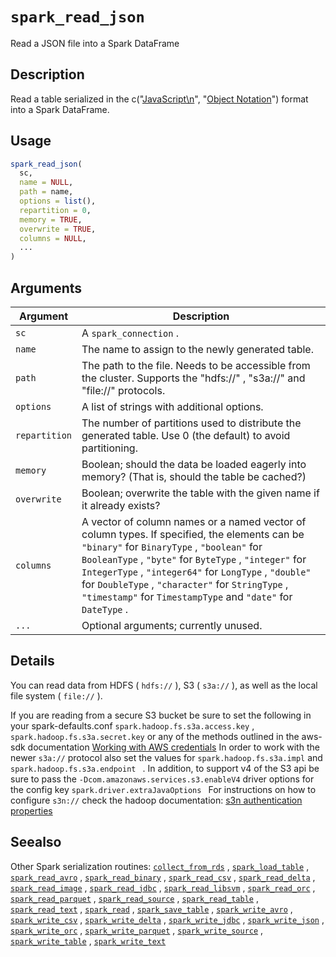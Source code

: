 # `spark_read_json`

Read a JSON file into a Spark DataFrame


## Description

Read a table serialized in the c("[JavaScript\n](http://www.json.org/)", "[Object Notation](http://www.json.org/)") format into a Spark DataFrame.


## Usage

```r
spark_read_json(
  sc,
  name = NULL,
  path = name,
  options = list(),
  repartition = 0,
  memory = TRUE,
  overwrite = TRUE,
  columns = NULL,
  ...
)
```


## Arguments

Argument      |Description
------------- |----------------
`sc`     |     A `spark_connection` .
`name`     |     The name to assign to the newly generated table.
`path`     |     The path to the file. Needs to be accessible from the cluster. Supports the "hdfs://" , "s3a://" and "file://" protocols.
`options`     |     A list of strings with additional options.
`repartition`     |     The number of partitions used to distribute the generated table. Use 0 (the default) to avoid partitioning.
`memory`     |     Boolean; should the data be loaded eagerly into memory? (That is, should the table be cached?)
`overwrite`     |     Boolean; overwrite the table with the given name if it already exists?
`columns`     |     A vector of column names or a named vector of column types. If specified, the elements can be `"binary"` for `BinaryType` , `"boolean"` for `BooleanType` , `"byte"` for `ByteType` , `"integer"` for `IntegerType` , `"integer64"` for `LongType` , `"double"` for `DoubleType` , `"character"` for `StringType` , `"timestamp"` for `TimestampType` and `"date"` for `DateType` .
`...`     |     Optional arguments; currently unused.


## Details

You can read data from HDFS ( `hdfs://` ), S3 ( `s3a://` ), as well as
 the local file system ( `file://` ).
 
 If you are reading from a secure S3 bucket be sure to set the following in your spark-defaults.conf
 `spark.hadoop.fs.s3a.access.key` , `spark.hadoop.fs.s3a.secret.key` or any of the methods outlined in the aws-sdk
 documentation [Working with AWS credentials](https://docs.aws.amazon.com/sdk-for-java/v1/developer-guide/credentials.html) 
 In order to work with the newer `s3a://` protocol also set the values for `spark.hadoop.fs.s3a.impl` and `spark.hadoop.fs.s3a.endpoint ` .
 In addition, to support v4 of the S3 api be sure to pass the `-Dcom.amazonaws.services.s3.enableV4` driver options
 for the config key `spark.driver.extraJavaOptions ` 
 For instructions on how to configure `s3n://` check the hadoop documentation:
 [s3n authentication properties](https://hadoop.apache.org/docs/stable/hadoop-aws/tools/hadoop-aws/index.html#Authentication_properties)


## Seealso

Other Spark serialization routines:
 [`collect_from_rds`](#collectfromrds) ,
 [`spark_load_table`](#sparkloadtable) ,
 [`spark_read_avro`](#sparkreadavro) ,
 [`spark_read_binary`](#sparkreadbinary) ,
 [`spark_read_csv`](#sparkreadcsv) ,
 [`spark_read_delta`](#sparkreaddelta) ,
 [`spark_read_image`](#sparkreadimage) ,
 [`spark_read_jdbc`](#sparkreadjdbc) ,
 [`spark_read_libsvm`](#sparkreadlibsvm) ,
 [`spark_read_orc`](#sparkreadorc) ,
 [`spark_read_parquet`](#sparkreadparquet) ,
 [`spark_read_source`](#sparkreadsource) ,
 [`spark_read_table`](#sparkreadtable) ,
 [`spark_read_text`](#sparkreadtext) ,
 [`spark_read`](#sparkread) ,
 [`spark_save_table`](#sparksavetable) ,
 [`spark_write_avro`](#sparkwriteavro) ,
 [`spark_write_csv`](#sparkwritecsv) ,
 [`spark_write_delta`](#sparkwritedelta) ,
 [`spark_write_jdbc`](#sparkwritejdbc) ,
 [`spark_write_json`](#sparkwritejson) ,
 [`spark_write_orc`](#sparkwriteorc) ,
 [`spark_write_parquet`](#sparkwriteparquet) ,
 [`spark_write_source`](#sparkwritesource) ,
 [`spark_write_table`](#sparkwritetable) ,
 [`spark_write_text`](#sparkwritetext)


